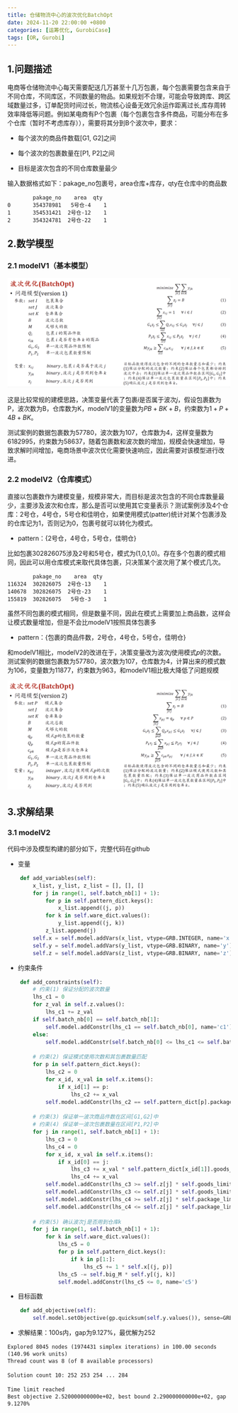 ```yaml
---
title: 仓储物流中心的波次优化BatchOpt
date: 2024-11-20 22:00:00 +0800
categories: [运筹优化, GurobiCase]
tags: [OR, Gurobi]
---
```


## 1.问题描述

电商等仓储物流中心每天需要配送几万甚至十几万包裹，每个包裹需要包含来自于不同仓库，不同库区，不同数量的物品。如果规划不合理，可能会导致跨库、跨区域数量过多，订单配货时间过长，物流核心设备无效冗余运作距离过长,库存周转效率降低等问题。例如某电商有P个包裹（每个包裹包含多件商品，可能分布在多个仓库（暂时不考虑库存）），需要将其分到B个波次中，要求：

- 每个波次的商品件数载[G1, G2]之间

- 每个波次的包裹数量在[P1, P2]之间

- 目标是波次包含的不同仓库数量最少

输入数据格式如下：pakage_no包裹号，area仓库+库存，qty在仓库中的商品数

```
        pakage_no    area  qty
0       354378981   5号仓-4    1
1       354531421  2号仓-12    1
2       354324781  2号仓-22    1
```

## 2.数学模型

### 2.1 modelV1（基本模型）

![model v1](/assets/img/OR/batchopt-p1.png)

这是比较常规的建模思路，决策变量代表了包裹$i$是否属于波次$j$，假设包裹数为P，波次数为B，仓库数为K，modelV1的变量数为$PB+BK+B$，约束数为$1+P+4B+BK$。

测试案例的数据包裹数为57780，波次数为107，仓库数为4，这样变量数为6182995，约束数为58637，随着包裹数和波次数的增加，规模会快速增加，导致求解时间增加，电商场景中波次优化需要快速响应，因此需要对该模型进行改进。

### 2.2 modelV2（仓库模式）

直接以包裹数作为建模变量，规模非常大，而目标是波次包含的不同仓库数量最少，主要涉及波次和仓库，那么是否可以使用其它变量表示？测试案例涉及4个仓库：2号仓，4号仓，5号仓和佳明仓，如果使用模式(patter)统计对某个包裹涉及的仓库记为1，否则记为0，包裹号就可以转化为模式。

- pattern：{2号仓，4号仓，5号仓，佳明仓}

比如包裹302826075涉及2号和5号仓，模式为(1,0,1,0)。存在多个包裹的模式相同，因此可以用仓库模式来取代具体包裹，只决策某个波次用了某个模式几次。

```
        pakage_no    area  qty
116324  302826075  2号仓-13    1
140678  302826075  2号仓-23    1
155819  302826075   5号仓-3    1
```

虽然不同包裹的模式相同，但是数量不同，因此在模式上需要加上商品数，这样会让模式数量增加，但是不会比modelV1按照具体包裹多

- pattern：{包裹的商品件数，2号仓，4号仓，5号仓，佳明仓}

和modelV1相比，modelV2的改进在于，决策变量改为波次$j$使用模式$p$的次数。测试案例的数据包裹数为57780，波次数为107，仓库数为4，计算出来的模式数为106，变量数为11877，约束数为963，和modelV1相比极大降低了问题规模

![model v2](/assets/img/OR/batchopt-p2.png)

## 3.求解结果

### 3.1 modelV2

代码中涉及模型构建的部分如下，完整代码在github

- 变量

```python
    def add_variables(self):
        x_list, y_list, z_list = [], [], []
        for j in range(1, self.batch_nb[1] + 1):
            for p in self.pattern_dict.keys():
                x_list.append((j, p))
            for k in self.ware_dict.values():
                y_list.append((j, k))
            z_list.append(j)
        self.x = self.model.addVars(x_list, vtype=GRB.INTEGER, name='x')
        self.y = self.model.addVars(y_list, vtype=GRB.BINARY, name='y')
        self.z = self.model.addVars(z_list, vtype=GRB.BINARY, name='z')
```

- 约束条件

```python
    def add_constraints(self):
        # 约束(1) 保证分配的波次数量
        lhs_c1 = 0
        for z_val in self.z.values():
            lhs_c1 += z_val
        if self.batch_nb[0] == self.batch_nb[1]:
            self.model.addConstr(lhs_c1 == self.batch_nb[0], name='c1')
        else:
            self.model.addConstr(self.batch_nb[0] <= lhs_c1 <= self.batch_nb[1], name='c1')

        # 约束(2) 保证模式使用次数和其包裹数量匹配
        for p in self.pattern_dict.keys():
            lhs_c2 = 0
            for x_id, x_val in self.x.items():
                if x_id[1] == p:
                    lhs_c2 += x_val
            self.model.addConstr(lhs_c2 == self.pattern_dict[p].package_nb, name='c2')

        # 约束(3) 保证单一波次商品件数在区间[G1,G2]中
        # 约束(4) 保证单一波次包裹数量在区间[P1,P2]中
        for j in range(1, self.batch_nb[1] + 1):
            lhs_c3 = 0
            lhs_c4 = 0
            for x_id, x_val in self.x.items():
                if x_id[0] == j:
                    lhs_c3 += x_val * self.pattern_dict[x_id[1]].goods_nb
                    lhs_c4 += x_val
            self.model.addConstr(lhs_c3 >= self.z[j] * self.goods_limit[0], name='c3')
            self.model.addConstr(lhs_c3 <= self.z[j] * self.goods_limit[1], name='c3')
            self.model.addConstr(lhs_c4 >= self.z[j] * self.package_limit[0], name='c4')
            self.model.addConstr(lhs_c4 <= self.z[j] * self.package_limit[1], name='c4')

        # 约束(5) 确认波次j是否用到仓库k
        for j in range(1, self.batch_nb[1] + 1):
            for k in self.ware_dict.values():
                lhs_c5 = 0
                for p in self.pattern_dict.keys():
                    if k in p[1:]:
                        lhs_c5 += 1 * self.x[(j, p)]
                lhs_c5 -= self.big_M * self.y[(j, k)]
                self.model.addConstr(lhs_c5 <= 0, name='c5')
```

- 目标函数

```python
    def add_objective(self):
        self.model.setObjective(gp.quicksum(self.y.values()), sense=GRB.MINIMIZE)
```

- 求解结果：100s内，gap为9.127%，最优解为252

```
Explored 8045 nodes (1974431 simplex iterations) in 100.00 seconds (140.96 work units)
Thread count was 8 (of 8 available processors)

Solution count 10: 252 253 254 ... 284

Time limit reached
Best objective 2.520000000000e+02, best bound 2.290000000000e+02, gap 9.1270%
```
